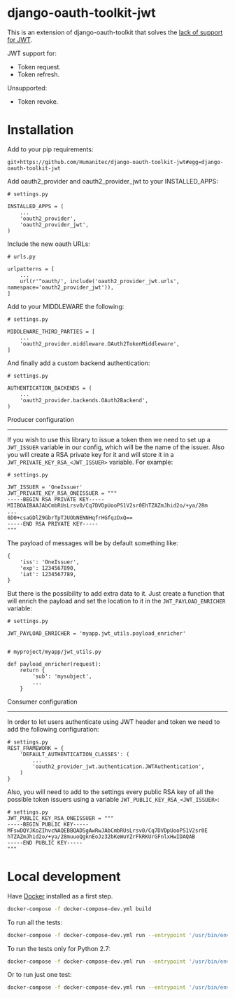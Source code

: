 django-oauth-toolkit-jwt
========================

This is an extension of django-oauth-toolkit that solves the
[lack of support for JWT](https://github.com/jazzband/django-oauth-toolkit/issues/397).

JWT support for:

* Token request.
* Token refresh.

Unsupported:

* Token revoke.


Installation
============

Add to your pip requirements:

```
git+https://github.com/Humanitec/django-oauth-toolkit-jwt#egg=django-oauth-toolkit-jwt
```

Add oauth2_provider and oauth2_provider_jwt to your INSTALLED_APPS:

```
# settings.py

INSTALLED_APPS = (
    ...
    'oauth2_provider',
    'oauth2_provider_jwt',
)
```

Include the new oauth URLs:

```
# urls.py

urlpatterns = [
    ...
    url(r'^oauth/', include('oauth2_provider_jwt.urls', namespace='oauth2_provider_jwt')),
]
```

Add to your MIDDLEWARE the following:

```
# settings.py

MIDDLEWARE_THIRD_PARTIES = [
    ...
    'oauth2_provider.middleware.OAuth2TokenMiddleware',
]
```

And finally add a custom backend authentication:

```
# settings.py

AUTHENTICATION_BACKENDS = (
    ...
    'oauth2_provider.backends.OAuth2Backend',
)
```


Producer configuration
______________________

If you wish to use this library to issue a token then we need to set up a
`JWT_ISSUER` variable in our config, which will be the name of the issuer.
Also you will create a RSA private key for it and will store it in a
`JWT_PRIVATE_KEY_RSA_<JWT_ISSUER>` variable. For example:


```
# settings.py

JWT_ISSUER = 'OneIssuer'
JWT_PRIVATE_KEY_RSA_ONEISSUER = """
-----BEGIN RSA PRIVATE KEY-----
MIIBOAIBAAJAbCmbRUsLrsv0/Cq7DVDpUooPS1V2sr0EhTZAZmJhid2o/+ya/28m
...
6D0+csaGDlZ9GbrTpTJUObNENNHqfrHGfqzDxQ==
-----END RSA PRIVATE KEY-----
"""
```

The payload of messages will be by default something like:

```
{
    'iss': 'OneIssuer',
    'exp': 1234567890,
    'iat': 1234567789,
}
```

But there is the possibility to add extra data to it. Just create a
function that will enrich the payload and set the location to it in the
`JWT_PAYLOAD_ENRICHER` variable:

```
# settings.py

JWT_PAYLOAD_ENRICHER = 'myapp.jwt_utils.payload_enricher'


# myproject/myapp/jwt_utils.py

def payload_enricher(request):
    return {
        'sub': 'mysubject',
        ...
    }
```


Consumer configuration
______________________

In order to let users authenticate using JWT header and token we need to
add the following configuration:

```
# settings.py
REST_FRAMEWORK = {
    'DEFAULT_AUTHENTICATION_CLASSES': (
        ...
        'oauth2_provider_jwt.authentication.JWTAuthentication',
    )
}
```

Also, you will need to add to the settings every public RSA key of all the
possible token issuers using a variable `JWT_PUBLIC_KEY_RSA_<JWT_ISSUER>`:

```
# settings.py
JWT_PUBLIC_KEY_RSA_ONEISSUER = """
-----BEGIN PUBLIC KEY-----
MFswDQYJKoZIhvcNAQEBBQADSgAwRwJAbCmbRUsLrsv0/Cq7DVDpUooPS1V2sr0E
hTZAZmJhid2o/+ya/28muuoQgknEoJz32bKeWuYZrFkRKUrGFnlxHwIDAQAB
-----END PUBLIC KEY-----
"""
```


Local development
=================

Have [Docker](https://www.docker.com/) installed as a first step.

```bash
docker-compose -f docker-compose-dev.yml build
```

To run all the tests:

```bash
docker-compose -f docker-compose-dev.yml run --entrypoint '/usr/bin/env' --rm dot_jwt tox
```

To run the tests only for Python 2.7:

```bash
docker-compose -f docker-compose-dev.yml run --entrypoint '/usr/bin/env' --rm dot_jwt tox -e py27
```

Or to run just one test:

```bash
docker-compose -f docker-compose-dev.yml run --entrypoint '/usr/bin/env' --rm dot_jwt tox -- -x tests/test_views.py::PasswordTokenViewTest::test_get_enriched_jwt
```
